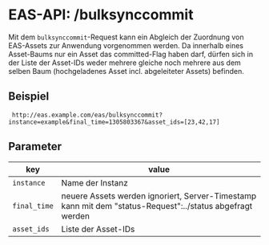#  EAS-API: /bulksynccommit

Mit dem `bulksynccommit`-Request kann ein Abgleich der Zuordnung von EAS-Assets zur Anwendung vorgenommen werden. Da innerhalb eines Asset-Baums nur ein Asset das committed-Flag haben darf, dürfen sich in der Liste der Asset-IDs weder mehrere gleiche noch mehrere aus dem selben Baum (hochgeladenes Asset incl. abgeleiteter Assets) befinden.

##  Beispiel

~~~
 http://eas.example.com/eas/bulksynccommit?instance=example&final_time=1305803367&asset_ids=[23,42,17]
~~~


##  Parameter


|key|value|
|---|---|
|`instance`          |Name der Instanz|
|`final_time`        |neuere Assets werden ignoriert, Server-Timestamp kann mit dem "status-Request":../status abgefragt werden|
|`asset_ids`         |Liste der Asset-IDs|


